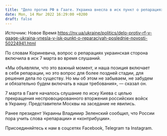 ```yaml
---
title: "Дело против РФ в Гааге. Украина внесла в иск пункт о репарациях"
date: Mon, 14 Mar 2022 16:29:00 +0200
draft: false
---
```

Источник: Новое Время https://nv.ua/ukraine/politics/delo-protiv-rf-v-gaage-ukraina-vnesla-v-isk-punkt-o-reparaciyah-poslednie-novosti-50224941.html


По словам Кориневича, вопрос о репарациях украинская сторона включила в иск 7 марта во время слушаний. 

«Мы объявляли, что это важный момент, и наша позиция включает в себя репарации, но это вопрос для более поздней стадии, для решения дела по существу. Но мы об этом не забываем, не забудем и обязательно будем включать в наши требования», — сказал он.

7 марта в Гааге началось слушание по иску Киева с целью прекращения неспровоцированного вторжения российских войск в Украину. Представители Москвы на заседание не явились.

Ранее президент Украины Владимир Зеленский сообщил, что России пора учить слова «репарации» и «контрибуции».

Присоединяйтесь к нам в соцсетях Facebook, Telegram та Instagram.
